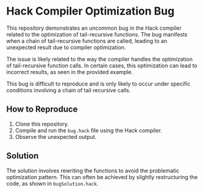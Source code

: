 # Hack Compiler Optimization Bug

This repository demonstrates an uncommon bug in the Hack compiler related to the optimization of tail-recursive functions.  The bug manifests when a chain of tail-recursive functions are called, leading to an unexpected result due to compiler optimization.

The issue is likely related to the way the compiler handles the optimization of tail-recursive function calls.  In certain cases, this optimization can lead to incorrect results, as seen in the provided example.

This bug is difficult to reproduce and is only likely to occur under specific conditions involving a chain of tail recursive calls.

## How to Reproduce

1. Clone this repository.
2. Compile and run the `bug.hack` file using the Hack compiler.
3. Observe the unexpected output.

## Solution

The solution involves rewriting the functions to avoid the problematic optimization pattern. This can often be achieved by slightly restructuring the code, as shown in `bugSolution.hack`.